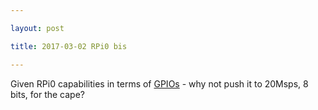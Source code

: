 ```yaml
---

layout: post

title: 2017-03-02 RPi0 bis

---
```



Given RPi0 capabilities in terms of
[GPIOs](/retired/croaker/notes_RPi0.md) - why not push it to 20Msps, 8
bits, for the cape?

